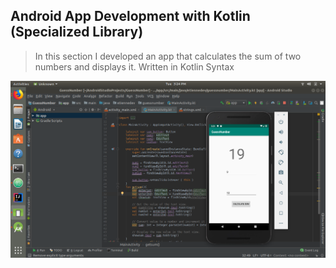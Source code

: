 ## Android App Development with Kotlin (Specialized Library)
> In this section I developed an app that calculates the sum of two numbers
and displays it. Written in Kotlin Syntax

![alt text](https://github.com/etienne6/CSCI3055U_FinalProject/blob/master/photos/Screenshot%20from%202018-12-11%2015-24-10.png "app screeshot")

